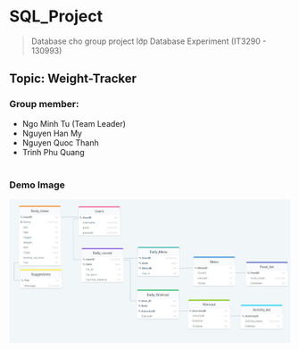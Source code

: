 # **SQL_Project**
> Database cho group project lớp Database Experiment (IT3290 - 130993)
## Topic: Weight-Tracker
### Group member:
- Ngo Minh Tu (Team Leader)
- Nguyen Han My
- Nguyen Quoc Thanh
- Trinh Phu Quang
<br></br>
### Demo Image
![Demo Image for DB](/minh_hoa.jpg)
